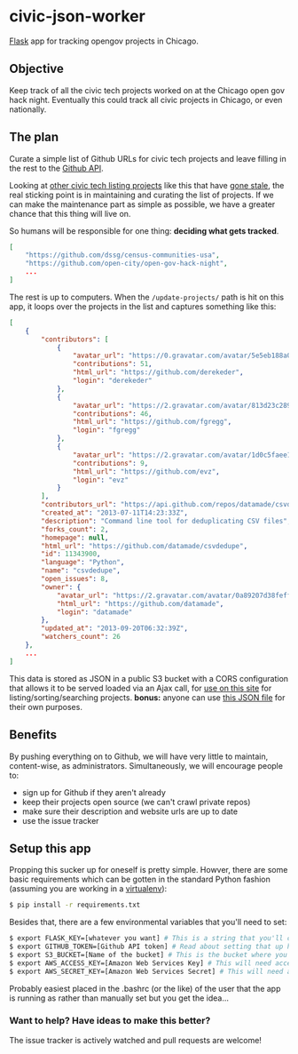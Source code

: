 # civic-json-worker

[Flask](http://flask.pocoo.org) app for tracking opengov projects in Chicago.

## Objective

Keep track of all the civic tech projects worked on at the Chicago open gov hack night. Eventually this could track all civic projects in Chicago, or even nationally.

## The plan

Curate a simple list of Github URLs for civic tech projects and leave filling in the rest to the [Github API](http://developer.github.com/). 

Looking at [other civic tech listing projects](http://commons.codeforamerica.org/) like this that have [gone stale](http://digital.cityofchicago.org/index.php/open-data-applications/), the real sticking point is in maintaining and curating the list of projects. If we can make the maintenance part as simple as possible, we have a greater chance that this thing will live on.

So humans will be responsible for one thing: __deciding what gets tracked__. 

```json
[
    "https://github.com/dssg/census-communities-usa",
    "https://github.com/open-city/open-gov-hack-night",
    ...
]
```

The rest is up to computers. When the ``/update-projects/`` path is hit on this app, it loops over the projects in the list and captures something like this:

``` json
[
    {
        "contributors": [
            {
                "avatar_url": "https://0.gravatar.com/avatar/5e5eb188a0e4d3a7c8f38ee0fc3a6cbd?d=https%3A%2F%2Fidenticons.github.com%2Fd8c3ef3ed05a213a7225bf5e6e46101a.png", 
                "contributions": 51, 
                "html_url": "https://github.com/derekeder", 
                "login": "derekeder"
            }, 
            {
                "avatar_url": "https://2.gravatar.com/avatar/813d23c289052af417387a9270d0da31?d=https%3A%2F%2Fidenticons.github.com%2Ffa9357bb22fd993fc9795619c7e1d4f7.png", 
                "contributions": 46, 
                "html_url": "https://github.com/fgregg", 
                "login": "fgregg"
            }, 
            {
                "avatar_url": "https://2.gravatar.com/avatar/1d0c5faee140af87d7d6967bc946ecc6?d=https%3A%2F%2Fidenticons.github.com%2F44e80db9ed8527f429c969e804432b0f.png", 
                "contributions": 9, 
                "html_url": "https://github.com/evz", 
                "login": "evz"
            }
        ], 
        "contributors_url": "https://api.github.com/repos/datamade/csvdedupe/contributors", 
        "created_at": "2013-07-11T14:23:33Z", 
        "description": "Command line tool for deduplicating CSV files", 
        "forks_count": 2, 
        "homepage": null, 
        "html_url": "https://github.com/datamade/csvdedupe", 
        "id": 11343900, 
        "language": "Python", 
        "name": "csvdedupe", 
        "open_issues": 8, 
        "owner": {
            "avatar_url": "https://2.gravatar.com/avatar/0a89207d38feff1dcd938bdc1e4a9b5e?d=https%3A%2F%2Fidenticons.github.com%2F3424042f8cb2b04950903794ad9c8daf.png", 
            "html_url": "https://github.com/datamade", 
            "login": "datamade"
        }, 
        "updated_at": "2013-09-20T06:32:39Z", 
        "watchers_count": 26
    },
    ...
]
```

This data is stored as JSON in a public S3 bucket with a CORS configuration that allows it to be served loaded via 
an Ajax call, for [use on this site](http://opengovhacknight.org/projects.html) for listing/sorting/searching projects. 
__bonus:__ anyone can use [this JSON file](https://s3.amazonaws.com/civic-json/project_details.json) for their own purposes.

## Benefits

By pushing everything on to Github, we will have very little to maintain, content-wise, as administrators. Simultaneously, we will encourage people to:

* sign up for Github if they aren't already
* keep their projects open source (we can't crawl private repos)
* make sure their description and website urls are up to date
* use the issue tracker

## Setup this app

Propping this sucker up for oneself is pretty simple. Howver, there are some basic requirements which can be gotten 
in the standard Python fashion (assuming you are working in a [virtualenv](https://pypi.python.org/pypi/virtualenv)):

``` bash
$ pip install -r requirements.txt
```

Besides that, there are a few environmental variables that you'll need to set:

``` bash
$ export FLASK_KEY=[whatever you want] # This is a string that you'll check to make sure that only trusted people are deleting things
$ export GITHUB_TOKEN=[Github API token] # Read about setting that up here: http://developer.github.com/v3/oauth/
$ export S3_BUCKET=[Name of the bucket] # This is the bucket where you'll store the JSON files 
$ export AWS_ACCESS_KEY=[Amazon Web Services Key] # This will need access to the bucket above
$ export AWS_SECRET_KEY=[Amazon Web Services Secret] # This will need access to the bucket above
```

Probably easiest placed in the .bashrc (or the like) of 
the user that the app is running as rather than manually set but you get the idea...

### Want to help? Have ideas to make this better?

The issue tracker is actively watched and pull requests are welcome!

